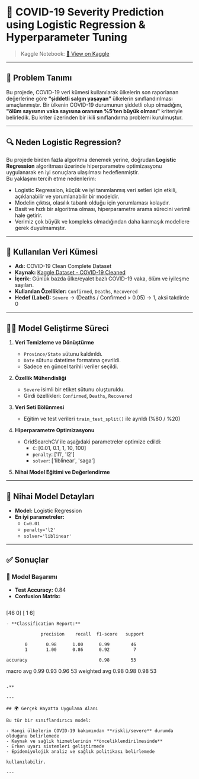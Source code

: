 # 🦠 COVID-19 Severity Prediction using Logistic Regression & Hyperparameter Tuning

> Kaggle Notebook: [🔗 View on Kaggle](https://www.kaggle.com/code/elifnurdemirezen/covid19-ml-project)

---

## 🎯 Problem Tanımı

Bu projede, COVID-19 veri kümesi kullanılarak ülkelerin son raporlanan değerlerine göre **“şiddetli salgın yaşayan”** ülkelerin sınıflandırılması amaçlanmıştır. 
Bir ülkenin COVID-19 durumunun şiddetli olup olmadığını, **"ölüm sayısının vaka sayısına oranının %5’ten büyük olması"** kriteriyle belirledik. Bu kriter üzerinden bir ikili sınıflandırma problemi kurulmuştur.

---

## 🔍 Neden Logistic Regression?

Bu projede birden fazla algoritma denemek yerine, doğrudan **Logistic Regression** algoritması üzerinde hiperparametre optimizasyonu uygulanarak en iyi sonuçlara ulaşılması hedeflenmiştir.  
Bu yaklaşımı tercih etme nedenlerim:

- Logistic Regression, küçük ve iyi tanımlanmış veri setleri için etkili, açıklanabilir ve yorumlanabilir bir modeldir.
- Modelin çıktısı, olasılık tabanlı olduğu için yorumlaması kolaydır.
- Basit ve hızlı bir algoritma olması, hiperparametre arama sürecini verimli hale getirir.
- Verimiz çok büyük ve kompleks olmadığından daha karmaşık modellere gerek duyulmamıştır.

---

## 🧪 Kullanılan Veri Kümesi

- **Adı:** COVID-19 Clean Complete Dataset  
- **Kaynak:** [Kaggle Dataset - COVID-19 Cleaned](https://www.kaggle.com/datasets/imdevskp/corona-virus-report)
- **İçerik:** Günlük bazda ülke/eyalet bazlı COVID-19 vaka, ölüm ve iyileşme sayıları.
- **Kullanılan Özellikler:** `Confirmed`, `Deaths`, `Recovered`
- **Hedef (Label):** `Severe` → (Deaths / Confirmed > 0.05) → 1, aksi takdirde 0

---

## 🧑‍💻 Model Geliştirme Süreci

1. **Veri Temizleme ve Dönüştürme**
   - `Province/State` sütunu kaldırıldı.
   - `Date` sütunu datetime formatına çevrildi.
   - Sadece en güncel tarihli veriler seçildi.

2. **Özellik Mühendisliği**
   - `Severe` isimli bir etiket sütunu oluşturuldu.
   - Girdi özellikleri: `Confirmed`, `Deaths`, `Recovered`

3. **Veri Seti Bölünmesi**
   - Eğitim ve test verileri `train_test_split()` ile ayrıldı (%80 / %20)

4. **Hiperparametre Optimizasyonu**
   - GridSearchCV ile aşağıdaki parametreler optimize edildi:
     - `C`: [0.01, 0.1, 1, 10, 100]
     - `penalty`: ['l1', 'l2']
     - `solver`: ['liblinear', 'saga']

5. **Nihai Model Eğitimi ve Değerlendirme**

---

## 🧠 Nihai Model Detayları

- **Model:** Logistic Regression
- **En iyi parametreler:**
  - `C=0.01`
  - `penalty='l2'`
  - `solver='liblinear'`

---

## ✅ Sonuçlar

### 🎯 Model Başarımı 

- **Test Accuracy:** 0.84  
- **Confusion Matrix:**
  ```
 [46  0]
 [ 1  6]
 
  ```
- **Classification Report:**
  ```
                 precision    recall  f1-score   support

           0       0.98      1.00      0.99        46
           1       1.00      0.86      0.92         7

    accuracy                           0.98        53
   macro avg       0.99      0.93      0.96        53
weighted avg       0.98      0.98      0.98        53
```
  
-**

---

## 🌍 Gerçek Hayatta Uygulama Alanı

Bu tür bir sınıflandırıcı model:

- Hangi ülkelerin COVID-19 bakımından **riskli/severe** durumda olduğunu belirlemede
- Kaynak ve sağlık hizmetlerinin **önceliklendirilmesinde**
- Erken uyarı sistemleri geliştirmede
- Epidemiyolojik analiz ve sağlık politikası belirlemede

kullanılabilir.

---
